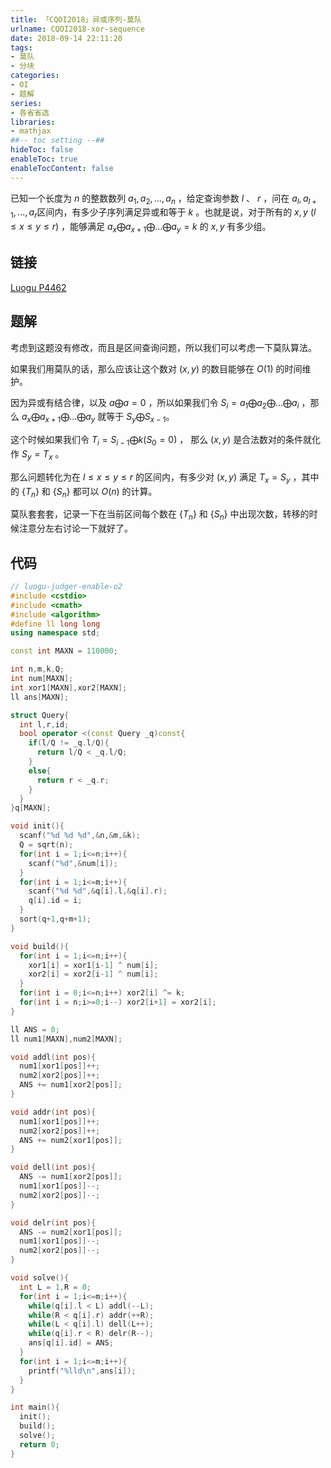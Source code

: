 ```yaml
---
title: 「CQOI2018」异或序列-莫队
urlname: CQOI2018-xor-sequence
date: 2018-09-14 22:11:20
tags: 
- 莫队
- 分块
categories: 
- OI
- 题解
series:
- 各省省选
libraries:
- mathjax 
##-- toc setting --##
hideToc: false
enableToc: true
enableTocContent: false
---
```


已知一个长度为 $n$ 的整数数列 $a_1,a_2,...,a_n$ ，给定查询参数 $l$ 、 $r$ ，问在 $a_l,a _ {l+1},...,a_r$ ​区间内，有多少子序列满足异或和等于 $k$ 。也就是说，对于所有的 $x,y$ $(l \leq x \leq y \leq r)$ ，能够满足 $a_x \bigoplus a _ {x+1} \bigoplus ... \bigoplus a_y = k$ 的 $x,y$ 有多少组。

<!--more-->

## 链接

[Luogu P4462](https://www.luogu.org/problemnew/show/P4462)

## 题解

考虑到这题没有修改，而且是区间查询问题，所以我们可以考虑一下莫队算法。

如果我们用莫队的话，那么应该让这个数对 $(x,y)$ 的数目能够在 $O(1)$ 的时间维护。

因为异或有结合律，以及 $a\bigoplus a = 0$ ，所以如果我们令 $S_i = a_1 \bigoplus a_2 \bigoplus ... \bigoplus a_i$ ，那么 $a_x \bigoplus a _ {x+1} \bigoplus ... \bigoplus a_y$ 就等于 $S_y \bigoplus S _ {x-1}$。

这个时候如果我们令 $T_i = S _ {i-1} \bigoplus k(S_0 = 0)$ ， 那么 $(x,y)$ 是合法数对的条件就化作 $S_y = T_x$ 。

那么问题转化为在 $l \leq x\leq y \leq r$ 的区间内，有多少对 $(x,y)$ 满足 $T_x = S_y$ ，其中的 $\{T_n\}$ 和 $\{S_n\}$ 都可以 $O(n)$ 的计算。

莫队套套套，记录一下在当前区间每个数在 $\{T_n\}$ 和 $\{S_n\}$ 中出现次数，转移的时候注意分左右讨论一下就好了。

## 代码


```cpp
// luogu-judger-enable-o2
#include <cstdio>
#include <cmath>
#include <algorithm>
#define ll long long
using namespace std;

const int MAXN = 110000;

int n,m,k,Q;
int num[MAXN];
int xor1[MAXN],xor2[MAXN];
ll ans[MAXN];

struct Query{
  int l,r,id;
  bool operator <(const Query _q)const{
    if(l/Q != _q.l/Q){
      return l/Q < _q.l/Q;
    }
    else{
      return r < _q.r;
    }
  }
}q[MAXN];

void init(){
  scanf("%d %d %d",&n,&m,&k);
  Q = sqrt(n);
  for(int i = 1;i<=n;i++){
    scanf("%d",&num[i]);
  }
  for(int i = 1;i<=m;i++){
    scanf("%d %d",&q[i].l,&q[i].r);
    q[i].id = i;
  }
  sort(q+1,q+m+1);
}

void build(){
  for(int i = 1;i<=n;i++){
    xor1[i] = xor1[i-1] ^ num[i];
    xor2[i] = xor2[i-1] ^ num[i];
  }
  for(int i = 0;i<=n;i++) xor2[i] ^= k;
  for(int i = n;i>=0;i--) xor2[i+1] = xor2[i];
}

ll ANS = 0;
ll num1[MAXN],num2[MAXN];

void addl(int pos){
  num1[xor1[pos]]++;
  num2[xor2[pos]]++;
  ANS += num1[xor2[pos]];
}

void addr(int pos){
  num1[xor1[pos]]++; 
  num2[xor2[pos]]++; 
  ANS += num2[xor1[pos]];
}

void dell(int pos){
  ANS -= num1[xor2[pos]];
  num1[xor1[pos]]--;
  num2[xor2[pos]]--;
}

void delr(int pos){
  ANS -= num2[xor1[pos]];
  num1[xor1[pos]]--;
  num2[xor2[pos]]--;  
}

void solve(){
  int L = 1,R = 0;
  for(int i = 1;i<=m;i++){
    while(q[i].l < L) addl(--L);
    while(R < q[i].r) addr(++R);
    while(L < q[i].l) dell(L++);
    while(q[i].r < R) delr(R--); 
    ans[q[i].id] = ANS;
  }
  for(int i = 1;i<=m;i++){
    printf("%lld\n",ans[i]);
  } 
}

int main(){
  init();
  build();
  solve();
  return 0;
}
```

